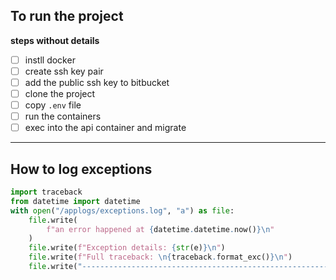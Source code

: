 ## To run the project
**steps without details**

- [ ] instll docker
- [ ] create ssh key pair
- [ ] add the public ssh key to bitbucket
- [ ] clone the project
- [ ] copy `.env` file
- [ ] run the containers
- [ ] exec into the api container and migrate
____________________________
## How to log exceptions

```python
import traceback
from datetime import datetime
with open("/applogs/exceptions.log", "a") as file:
    file.write(
        f"an error happened at {datetime.datetime.now()}\n"
    )
    file.write(f"Exception details: {str(e)}\n")
    file.write(f"Full traceback: \n{traceback.format_exc()}\n")
    file.write("-------------------------------------------------------")
```
